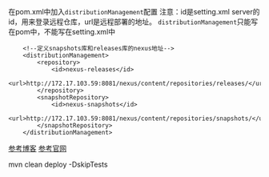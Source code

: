 在pom.xml中加入`distributionManagement`配置
注意：id是setting.xml server的id，用来登录远程仓库，url是远程部署的地址。
      `distributionManagement`只能写在pom中，不能写在setting.xml中

        <!--定义snapshots库和releases库的nexus地址-->
        <distributionManagement>
            <repository>
                <id>nexus-releases</id>
                <url>http://172.17.103.59:8081/nexus/content/repositories/releases/</url>
            </repository>
            <snapshotRepository>
                <id>nexus-snapshots</id>
                <url>http://172.17.103.59:8081/nexus/content/repositories/snapshots/</url>
            </snapshotRepository>
        </distributionManagement>


[参考博客](https://blog.csdn.net/aitangyong/article/details/53332091)
[参考官网](http://maven.apache.org/pom.html)

mvn clean deploy -DskipTests



